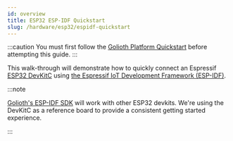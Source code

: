 ```yaml
---
id: overview
title: ESP32 ESP-IDF Quickstart
slug: /hardware/esp32/espidf-quickstart
---
```


:::caution
You must first follow the [Golioth Platform Quickstart](/getting-started/) before attempting this guide.
:::

This walk-through will demonstrate how to quickly connect an Espressif [ESP32 DevKitC](https://docs.espressif.com/projects/esp-idf/en/latest/esp32/hw-reference/esp32/get-started-devkitc.html) using [the Espressif IoT Development Framework (ESP-IDF)](https://docs.espressif.com/projects/esp-idf/en/latest/esp32/).

:::note

[Golioth's ESP-IDF SDK](https://github.com/golioth/golioth-esp-idf-sdk) will work with other ESP32 devkits. We're using the DevKitC as a reference board to provide a consistent getting started experience.

:::
